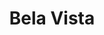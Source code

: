 ---
layout: bairro
title: Bela Vista
regiao: zona-central
pb: "!1m18!1m12!1m3!1d29257.45671409377!2d-46.646809600000005!3d-23.561902849999992!2m3!1f0!2f0!3f0!3m2!1i1024!2i768!4f13.1!3m3!1m2!1s0x94ce59b756463d61%3A0x9f3d1e6f7f40964!2sBela+Vista%2C+S%C3%A3o+Paulo+-+State+of+S%C3%A3o+Paulo!5e0!3m2!1sen!2sbr!4v1427317812735"
photo_id: "16887759551"
links: 
  - title: Bela Vista
    url: https://pt.wikipedia.org/wiki/Bela_Vista_(distrito_de_S%C3%A3o_Paulo)
  - title: Bixiga
    url: https://pt.wikipedia.org/wiki/Bixiga
---